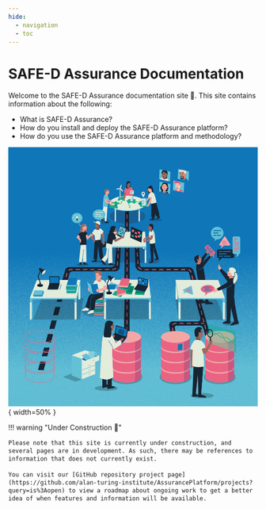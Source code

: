 ```yaml
---
hide:
  - navigation
  - toc
---
```


# SAFE-D Assurance Documentation

Welcome to the SAFE-D Assurance documentation site 👋. This site contains
information about the following:

- What is SAFE-D Assurance?
- How do you install and deploy the SAFE-D Assurance platform?
- How do you use the SAFE-D Assurance platform and methodology?

![An illustration that shows a project team designing and developing a system. They are organised such that they form an abstract assurance case.](assets/images/building-an-assurance-case.png){
width=50% }

!!! warning "Under Construction 🚧"

    Please note that this site is currently under construction, and several pages are in development. As such, there may be references to information that does not currently exist.

    You can visit our [GitHub repository project page](https://github.com/alan-turing-institute/AssurancePlatform/projects?query=is%3Aopen) to view a roadmap about ongoing work to get a better idea of when features and information will be available.
